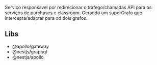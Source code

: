 Serviço responsavel por redirecionar o trafego/chamadas API para os serviços de purchases e classroom.
Gerando um superGrafo que intercepta/adaptar para od dois grafos.


## Libs

- @apollo/gateway
- @nestjs/graphql
- @nestjs/apollo
